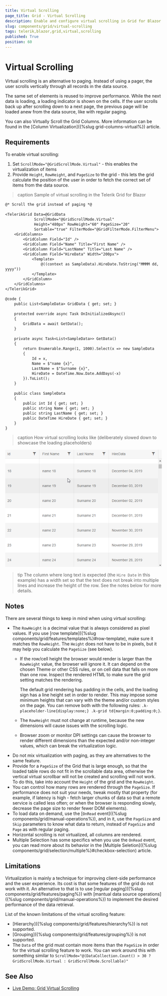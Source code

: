 ```yaml
---
title: Virtual Scrolling
page_title: Grid - Virtual Scrolling
description: Enable and configure virtual scrolling in Grid for Blazor.
slug: components/grid/virtual-scrolling
tags: telerik,blazor,grid,virtual,scrolling
published: True
position: 60
---
```


# Virtual Scrolling

Virtual scrolling is an alternative to paging. Instead of using a pager, the user scrolls vertically through all records in the data source.

The same set of elements is reused to improve performance. While the next data is loading, a loading indicator is shown on the cells. If the user scrolls back up after scrolling down to a next page, the previous page will be loaded anew from the data source, like with regular paging.

You can also Virtually Scroll the Grid Columns. More information can be found in the [Column Virtualization]({%slug grid-columns-virtual%}) article.

## Requirements

To enable virtual scrolling:

1. Set `ScrollMode="@GridScrollMode.Virtual"` - this enables the virtualization of items
2. Provide  `Height`, `RowHeight`, and `PageSize` to the grid - this lets the grid calculate the position of the user in order to fetch the correct set of items from the data source.

>caption Sample of virtual scrolling in the Telerik Grid for Blazor

````CSHTML
@* Scroll the grid instead of paging *@

<TelerikGrid Data=@GridData
             ScrollMode="@GridScrollMode.Virtual"
             Height="480px" RowHeight="60" PageSize="20"
             Sortable="true" FilterMode="@GridFilterMode.FilterMenu">
    <GridColumns>
        <GridColumn Field="Id" />
        <GridColumn Field="Name" Title="First Name" />
        <GridColumn Field="LastName" Title="Last Name" />
        <GridColumn Field="HireData" Width="200px">
            <Template>
                @((context as SampleData).HireDate.ToString("MMMM dd, yyyy"))
            </Template>
        </GridColumn>
    </GridColumns>
</TelerikGrid>

@code {
    public List<SampleData> GridData { get; set; }

    protected override async Task OnInitializedAsync()
    {
        GridData = await GetData();
    }

    private async Task<List<SampleData>> GetData()
    {
        return Enumerable.Range(1, 1000).Select(x => new SampleData
        {
            Id = x,
            Name = $"name {x}",
            LastName = $"Surname {x}",
            HireDate = DateTime.Now.Date.AddDays(-x)
        }).ToList();
    }

    public class SampleData
    {
        public int Id { get; set; }
        public string Name { get; set; }
        public string LastName { get; set; }
        public DateTime HireDate { get; set; }
    }
}
````

>caption How virtual scrolling looks like (deliberately slowed down to showcase the loading placeholders)

![](images/virtual-scrolling-overview.gif)

>tip The column where long text is expected (the `Hire Date` in this example) has a width set so that the text does not break into multiple lines and increase the height of the row. See the notes below for more details.

## Notes

There are several things to keep in mind when using virtual scrolling:

* The `RowHeight` is a decimal value that is always considered as pixel values. If you use [row template]({%slug components/grid/features/templates%}#row-template), make sure it matches the `RowHeight`. The `Height` does not have to be in pixels, but it may help you calculate the `PageSize` (see below).
    * If the row/cell height the browser would render is larger than the `RowHeight` value, the browser will ignore it. It can depend on the chosen Theme or other CSS rules, or on cell data that falls on more than one row. Inspect the rendered HTML to make sure the grid setting matches the rendering.

        The default grid rendering has padding in the cells, and the loading sign has a line height set in order to render. This may impose some minimum heights that can vary with the theme and/or custom styles on the page. You can remove both with the following rules: `.k-placeholder-line{display:none;} .k-grid td{margin:0;padding:0;}`.
    * The `RowHeight` must not change at runtime, because the new dimensions will cause issues with the scrolling logic.
    * Browser zoom or monitor DPI settings can cause the browser to render different dimensions than the expected and/or non-integer values, which can break the virtualization logic.
* Do not mix virtualization with paging, as they are alternatives to the same feature.
* Provide for a `PageSize` of the Grid that is large enough, so that the loaded table rows do not fit in the scrollable data area, otherwise the vertical virtual scrollbar will not be created and scrolling will not work. To do this, take into account the `Height` of the grid and the `RowHeight`.
* You can control how many rows are rendered through the `PageSize`. If performance does not suit your needs, tweak mostly that property (for example, if latency is high - fetch larger chunks of data so that a remote service is called less often; or when the browser is responding slowly, decrease the page size to render fewer DOM elements).
* To load data on demand, use the [`OnRead` event]({%slug components/grid/manual-operations%}), and in it, use the `PageSize` and `Skip` parameters to know what data to return, instead of `PageSize` and `Page` as with regular paging.
* Horizontal scrolling is not virtualized, all columns are rendered.
* Multiple Selection has some specifics when you use the `OnRead` event, you can read more about its behavior in the [Multiple Seletion]({%slug components/grid/selection/multiple%}#checkbox-selection) article.

## Limitations

Virtualization is mainly a technique for improving client-side performance and the user experience. Its cost is that some features of the grid do not work with it. An alternative to that is to use [regular paging]({%slug components/grid/features/paging%}) with [mantual data source operations]({%slug components/grid/manual-operations%}) to implement the desired performance of the data retrieval.

List of the known limitations of the virtual scrolling feature:

* [Hierarchy]({%slug components/grid/features/hierarchy%}) is not supported.
* [Grouping]({%slug components/grid/features/grouping%}) is not supported.
* The `Data` of the grid must contain more items than the `PageSize` in order for the virtual scrolling feature to work. You can work around this with something similar to `ScrollMode="@(DataCollection.Count() > 30 ? GridScrollMode.Virtual : GridScrollMode.Scrollable)"`



<!--
Code for the GIF

<TelerikGrid Data=@GridData
             ScrollMode="@GridScrollMode.Virtual"
             Height="480px" RowHeight="60" PageSize="20"
             Sortable="true" FilterMode="@GridFilterMode.FilterMenu"
             TotalCount=@Total OnRead=@ReadItems Width="640px">
    <GridColumns>
        <GridColumn Field="Id" />
        <GridColumn Field="Name" Title="First Name" />
        <GridColumn Field="LastName" Title="Last Name" />
        <GridColumn Field="HireData" Width="200px">
            <Template>
                @((context as SampleData).HireDate.ToString("MMMM dd, yyyy"))
            </Template>
        </GridColumn>
    </GridColumns>
</TelerikGrid>

@code {
    public List<SampleData> SourceData { get; set; }
    public int Total { get; set; } = 0;
    public List<SampleData> GridData { get; set; }

    protected override async Task OnInitializedAsync()
    {
        SourceData = await GetData();
    }

    private async Task<List<SampleData>> GetData()
    {
        return Enumerable.Range(1, 1000).Select(x => new SampleData
        {
            Id = x,
            Name = $"name {x}",
            LastName = $"Surname {x}",
            HireDate = DateTime.Now.Date.AddDays(-x)
        }).ToList();
    }

    protected async Task ReadItems(GridReadEventArgs args)
    {
        Console.WriteLine("before");
        await Task.Delay(500); //delay for creating the GIF
        Console.WriteLine("after");

        GridData = SourceData.Skip(args.Request.Skip).Take(args.Request.PageSize).ToList();
        Total = SourceData.Count;

        StateHasChanged();
    }

    public class SampleData
    {
        public int Id { get; set; }
        public string Name { get; set; }
        public string LastName { get; set; }
        public DateTime HireDate { get; set; }
    }
}

-->

## See Also

  * [Live Demo: Grid Virtual Scrolling](https://demos.telerik.com/blazor-ui/grid/virtual-scrolling)
